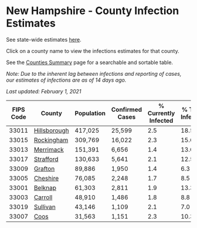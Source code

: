# New Hampshire - County Infection Estimates

See state-wide estimates [here](/infections/us-nh).

Click on a county name to view the infections estimates for that county.

See the [Counties Summary](/infections/summary-counties) page for a searchable and sortable table.

*Note: Due to the inherent lag between infections and reporting of cases, our estimates of infections are as of 14 days ago.*

*Last updated: February 1, 2021*

|   FIPS Code |                       County |   Population |   Confirmed Cases |   % Currently Infected |   % Total Infected |
|-------------|------------------------------|--------------|-------------------|------------------------|--------------------|
|       33011 | [Hillsborough](hillsborough) |      417,025 |            25,599 |                    2.5 |               18.5 |
|       33015 |     [Rockingham](rockingham) |      309,769 |            16,022 |                    2.3 |               15.6 |
|       33013 |       [Merrimack](merrimack) |      151,391 |             6,656 |                    1.4 |               13.0 |
|       33017 |       [Strafford](strafford) |      130,633 |             5,641 |                    2.1 |               12.5 |
|       33009 |           [Grafton](grafton) |       89,886 |             1,950 |                    1.4 |                6.3 |
|       33005 |         [Cheshire](cheshire) |       76,085 |             2,248 |                    1.7 |                8.5 |
|       33001 |           [Belknap](belknap) |       61,303 |             2,811 |                    1.9 |               13.3 |
|       33003 |           [Carroll](carroll) |       48,910 |             1,486 |                    1.8 |                8.8 |
|       33019 |         [Sullivan](sullivan) |       43,146 |             1,109 |                    2.1 |                7.0 |
|       33007 |                 [Coos](coos) |       31,563 |             1,151 |                    2.3 |               10.3 |